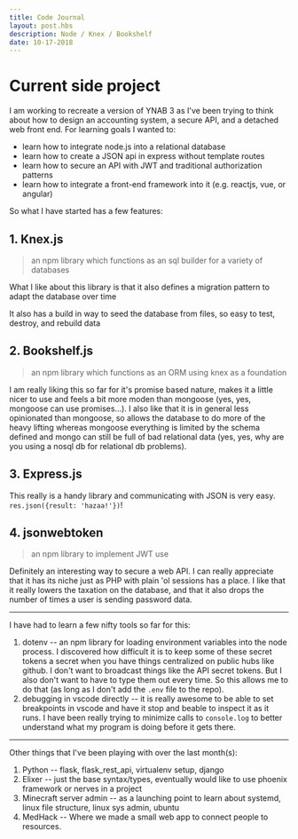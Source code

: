 ```yaml
---
title: Code Journal
layout: post.hbs
description: Node / Knex / Bookshelf
date: 10-17-2018
---
```

# Current side project

I am working to recreate a version of YNAB 3 as I've been trying to think about how to design an accounting system, a secure API, and a detached web front end.  For learning goals I wanted to:

- learn how to integrate node.js into a relational database
- learn how to create a JSON api in express without template routes
- learn how to secure an API with JWT and traditional authorization patterns
- learn how to integrate a front-end framework into it (e.g. reactjs, vue, or angular)

So what I have started has a few features:

## 1. Knex.js

> an npm library which functions as an sql builder for a variety of databases

What I like about this library is that it also defines a migration pattern to adapt the database over time

It also has a build in way to seed the database from files, so easy to test, destroy, and rebuild data

## 2. Bookshelf.js

> an npm library which functions as an ORM using knex as a foundation

I am really liking this so far for it's promise based nature, makes it a little nicer to use and feels a bit more moden than mongoose (yes, yes, mongoose can use promises...).  I also like that it is in general less opinionated than mongoose, so allows the database to do more of the heavy lifting whereas mongoose everything is limited by the schema defined and mongo can still be full of bad relational data (yes, yes, why are you using a nosql db for relational db problems).

## 3. Express.js

This really is a handy library and communicating with JSON is very easy. `res.json({result: 'hazaa!'})`!

## 4. jsonwebtoken

> an npm library to implement JWT use

Definitely an interesting way to secure a web API.  I can really appreciate that it has its niche just as PHP with plain 'ol sessions has a place.  I like that it really lowers the taxation on the database, and that it also drops the number of times a user is sending password data.

---

I have had to learn a few nifty tools so far for this:

1. dotenv -- an npm library for loading environment variables into the node process. I discovered how difficult it is to keep some of these secret tokens a secret when you have things centralized on public hubs like github.  I don't want to broadcast things like the API secret tokens.  But I also don't want to have to type them out every time. So this allows me to do that (as long as I don't add the `.env` file to the repo).
2. debugging in vscode directly -- it is really awesome to be able to set breakpoints in vscode and have it stop and beable to inspect it as it runs. I have been really trying to minimize calls to `console.log` to better understand what my program is doing before it gets there.

---

Other things that I've been playing with over the last month(s):

1. Python -- flask, flask_rest_api, virtualenv setup, django
2. Elixer -- just the base syntax/types, eventually would like to use phoenix framework or nerves in a project
3. Minecraft server admin -- as a launching point to learn about systemd, linux file structure, linux sys admin, ubuntu
4. MedHack -- Where we made a small web app to connect people to resources.